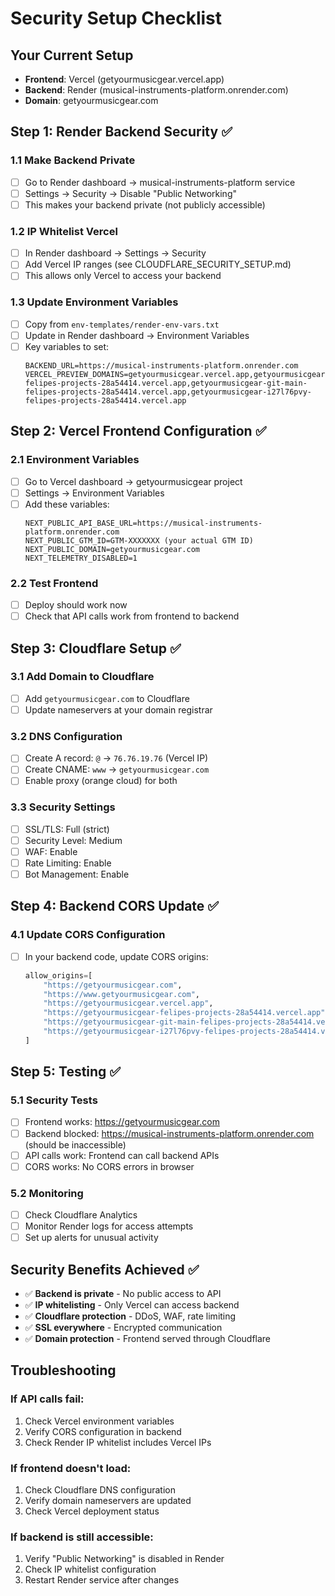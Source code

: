 # Security Setup Checklist

## Your Current Setup
- **Frontend**: Vercel (getyourmusicgear.vercel.app)
- **Backend**: Render (musical-instruments-platform.onrender.com)
- **Domain**: getyourmusicgear.com

## Step 1: Render Backend Security ✅

### 1.1 Make Backend Private
- [ ] Go to Render dashboard → musical-instruments-platform service
- [ ] Settings → Security → Disable "Public Networking"
- [ ] This makes your backend private (not publicly accessible)

### 1.2 IP Whitelist Vercel
- [ ] In Render dashboard → Settings → Security
- [ ] Add Vercel IP ranges (see CLOUDFLARE_SECURITY_SETUP.md)
- [ ] This allows only Vercel to access your backend

### 1.3 Update Environment Variables
- [ ] Copy from `env-templates/render-env-vars.txt`
- [ ] Update in Render dashboard → Environment Variables
- [ ] Key variables to set:
  ```
  BACKEND_URL=https://musical-instruments-platform.onrender.com
  VERCEL_PREVIEW_DOMAINS=getyourmusicgear.vercel.app,getyourmusicgear-felipes-projects-28a54414.vercel.app,getyourmusicgear-git-main-felipes-projects-28a54414.vercel.app,getyourmusicgear-i27l76pvy-felipes-projects-28a54414.vercel.app
  ```

## Step 2: Vercel Frontend Configuration ✅

### 2.1 Environment Variables
- [ ] Go to Vercel dashboard → getyourmusicgear project
- [ ] Settings → Environment Variables
- [ ] Add these variables:
  ```
  NEXT_PUBLIC_API_BASE_URL=https://musical-instruments-platform.onrender.com
  NEXT_PUBLIC_GTM_ID=GTM-XXXXXXX (your actual GTM ID)
  NEXT_PUBLIC_DOMAIN=getyourmusicgear.com
  NEXT_TELEMETRY_DISABLED=1
  ```

### 2.2 Test Frontend
- [ ] Deploy should work now
- [ ] Check that API calls work from frontend to backend

## Step 3: Cloudflare Setup ✅

### 3.1 Add Domain to Cloudflare
- [ ] Add `getyourmusicgear.com` to Cloudflare
- [ ] Update nameservers at your domain registrar

### 3.2 DNS Configuration
- [ ] Create A record: `@` → `76.76.19.76` (Vercel IP)
- [ ] Create CNAME: `www` → `getyourmusicgear.com`
- [ ] Enable proxy (orange cloud) for both

### 3.3 Security Settings
- [ ] SSL/TLS: Full (strict)
- [ ] Security Level: Medium
- [ ] WAF: Enable
- [ ] Rate Limiting: Enable
- [ ] Bot Management: Enable

## Step 4: Backend CORS Update ✅

### 4.1 Update CORS Configuration
- [ ] In your backend code, update CORS origins:
  ```python
  allow_origins=[
      "https://getyourmusicgear.com",
      "https://www.getyourmusicgear.com", 
      "https://getyourmusicgear.vercel.app",
      "https://getyourmusicgear-felipes-projects-28a54414.vercel.app",
      "https://getyourmusicgear-git-main-felipes-projects-28a54414.vercel.app",
      "https://getyourmusicgear-i27l76pvy-felipes-projects-28a54414.vercel.app",
  ]
  ```

## Step 5: Testing ✅

### 5.1 Security Tests
- [ ] Frontend works: https://getyourmusicgear.com
- [ ] Backend blocked: https://musical-instruments-platform.onrender.com (should be inaccessible)
- [ ] API calls work: Frontend can call backend APIs
- [ ] CORS works: No CORS errors in browser

### 5.2 Monitoring
- [ ] Check Cloudflare Analytics
- [ ] Monitor Render logs for access attempts
- [ ] Set up alerts for unusual activity

## Security Benefits Achieved ✅

- ✅ **Backend is private** - No public access to API
- ✅ **IP whitelisting** - Only Vercel can access backend  
- ✅ **Cloudflare protection** - DDoS, WAF, rate limiting
- ✅ **SSL everywhere** - Encrypted communication
- ✅ **Domain protection** - Frontend served through Cloudflare

## Troubleshooting

### If API calls fail:
1. Check Vercel environment variables
2. Verify CORS configuration in backend
3. Check Render IP whitelist includes Vercel IPs

### If frontend doesn't load:
1. Check Cloudflare DNS configuration
2. Verify domain nameservers are updated
3. Check Vercel deployment status

### If backend is still accessible:
1. Verify "Public Networking" is disabled in Render
2. Check IP whitelist configuration
3. Restart Render service after changes
